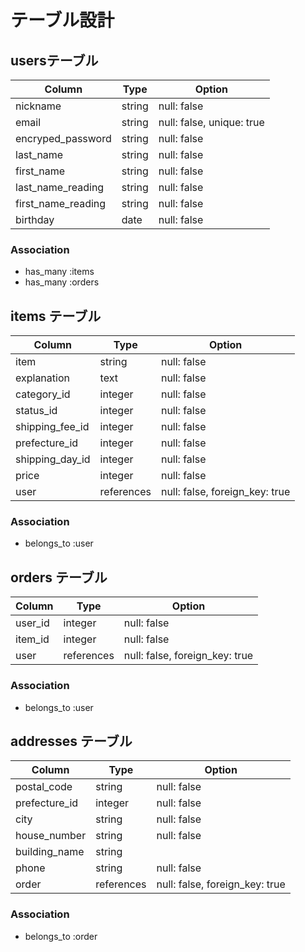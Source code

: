 # テーブル設計

## usersテーブル

| Column                | Type    | Option      |
| --------------------- | ------- | ----------- |
| nickname              | string  | null: false |
| email                 | string  | null: false, unique: true |
| encryped_password     | string  | null: false |
| last_name             | string  | null: false |
| first_name            | string  | null: false |
| last_name_reading     | string  | null: false |
| first_name_reading    | string  | null: false |
| birthday              | date    | null: false |

### Association
- has_many :items
- has_many :orders

## items テーブル

| Column          | Type       | Option      |
| --------------- | ---------- | ----------- |
| item            | string     | null: false |
| explanation     | text       | null: false |
| category_id     | integer    | null: false |
| status_id       | integer    | null: false |
| shipping_fee_id | integer    | null: false |
| prefecture_id       | integer    | null: false |
| shipping_day_id | integer    | null: false |
| price           | integer    | null: false |
| user            | references | null: false, foreign_key: true|

### Association
- belongs_to :user

## orders テーブル

| Column  | Type       | Option      |
| ------- | ---------- | ----------- |
| user_id | integer    | null: false |
| item_id | integer    | null: false |
| user    | references | null: false, foreign_key: true |

### Association
- belongs_to :user

## addresses テーブル

| Column           | Type       | Option      |
| ---------------- | ---------- | ----------- |
| postal_code      | string     | null: false |
| prefecture_id    | integer    | null: false |
| city             | string     | null: false |
| house_number     | string     | null: false |
| building_name    | string     |             |
| phone            | string     | null: false |
| order            | references | null: false, foreign_key: true |

### Association
- belongs_to :order